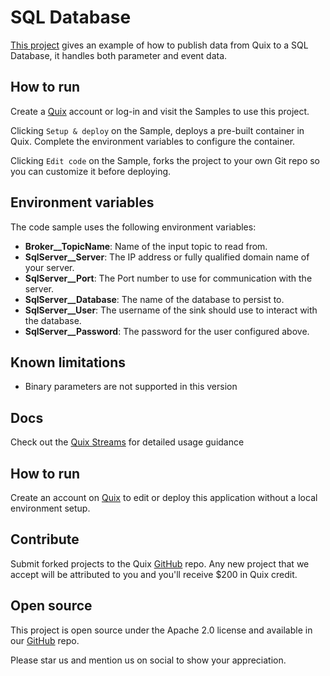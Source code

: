 # SQL Database

[This project](https://github.com/quixio/quix-samples/tree/main/csharp/destinations/SQLServer) gives an example of how to publish data from Quix to a SQL Database, it handles both parameter and event data.

## How to run

Create a [Quix](https://portal.platform.quix.ai/self-sign-up?xlink=github) account or log-in and visit the Samples to use this project.

Clicking `Setup & deploy` on the Sample, deploys a pre-built container in Quix. Complete the environment variables to configure the container.

Clicking `Edit code` on the Sample, forks the project to your own Git repo so you can customize it before deploying.

## Environment variables

The code sample uses the following environment variables:

- **Broker__TopicName**: Name of the input topic to read from.
- **SqlServer__Server**: The IP address or fully qualified domain name of your server.
- **SqlServer__Port**: The Port number to use for communication with the server.
- **SqlServer__Database**: The name of the database to persist to.
- **SqlServer__User**: The username of the sink should use to interact with the database.
- **SqlServer__Password**: The password for the user configured above.

## Known limitations 

- Binary parameters are not supported in this version

## Docs

Check out the [Quix Streams](https://quix.io/docs/client-library-intro.html) for detailed usage guidance

## How to run
Create an account on [Quix](https://portal.platform.quix.ai/self-sign-up?xlink=github) to edit or deploy this application without a local environment setup.

## Contribute

Submit forked projects to the Quix [GitHub](https://github.com/quixio/quix-samples) repo. Any new project that we accept will be attributed to you and you'll receive $200 in Quix credit.

## Open source

This project is open source under the Apache 2.0 license and available in our [GitHub](https://github.com/quixio/quix-samples) repo.

Please star us and mention us on social to show your appreciation.

